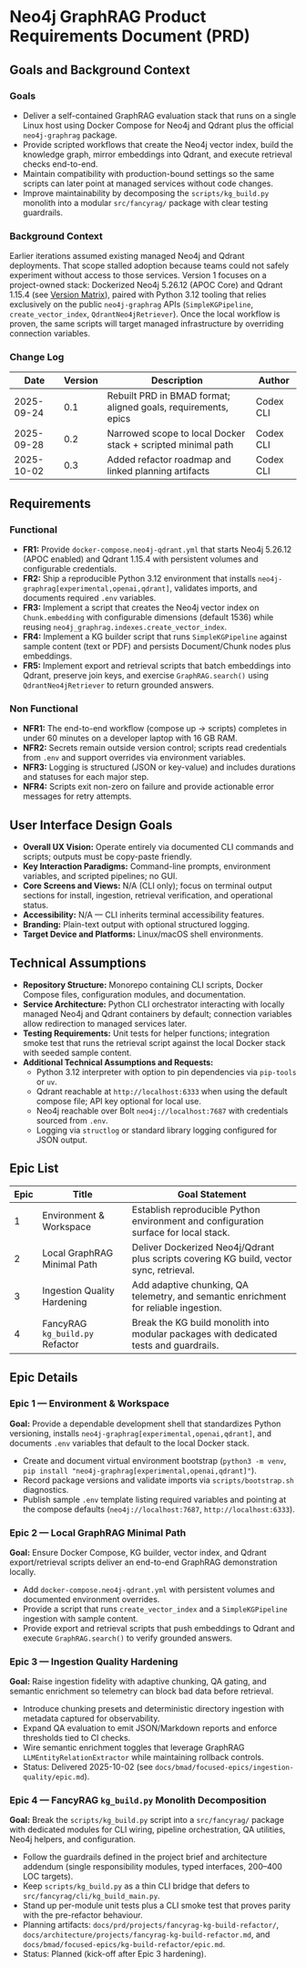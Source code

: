 # Neo4j GraphRAG Product Requirements Document (PRD)

## Goals and Background Context
### Goals
- Deliver a self-contained GraphRAG evaluation stack that runs on a single Linux host using Docker Compose for Neo4j and Qdrant plus the official `neo4j-graphrag` package.
- Provide scripted workflows that create the Neo4j vector index, build the knowledge graph, mirror embeddings into Qdrant, and execute retrieval checks end-to-end.
- Maintain compatibility with production-bound settings so the same scripts can later point at managed services without code changes.
- Improve maintainability by decomposing the `scripts/kg_build.py` monolith into a modular `src/fancyrag/` package with clear testing guardrails.

### Background Context
Earlier iterations assumed existing managed Neo4j and Qdrant deployments. That scope stalled adoption because teams could not safely experiment without access to those services. Version 1 focuses on a project-owned stack: Dockerized Neo4j 5.26.12 (APOC Core) and Qdrant 1.15.4 (see [Version Matrix](../README.md#version-matrix)), paired with Python 3.12 tooling that relies exclusively on the public `neo4j-graphrag` APIs (`SimpleKGPipeline`, `create_vector_index`, `QdrantNeo4jRetriever`). Once the local workflow is proven, the same scripts will target managed infrastructure by overriding connection variables.

### Change Log
| Date       | Version | Description                                                    | Author     |
|------------|---------|----------------------------------------------------------------|------------|
| 2025-09-24 | 0.1     | Rebuilt PRD in BMAD format; aligned goals, requirements, epics | Codex CLI  |
| 2025-09-28 | 0.2     | Narrowed scope to local Docker stack + scripted minimal path   | Codex CLI  |
| 2025-10-02 | 0.3     | Added refactor roadmap and linked planning artifacts          | Codex CLI  |

## Requirements
### Functional
- **FR1:** Provide `docker-compose.neo4j-qdrant.yml` that starts Neo4j 5.26.12 (APOC enabled) and Qdrant 1.15.4 with persistent volumes and configurable credentials.
- **FR2:** Ship a reproducible Python 3.12 environment that installs `neo4j-graphrag[experimental,openai,qdrant]`, validates imports, and documents required `.env` variables.
- **FR3:** Implement a script that creates the Neo4j vector index on `Chunk.embedding` with configurable dimensions (default 1536) while reusing `neo4j_graphrag.indexes.create_vector_index`.
- **FR4:** Implement a KG builder script that runs `SimpleKGPipeline` against sample content (text or PDF) and persists Document/Chunk nodes plus embeddings.
- **FR5:** Implement export and retrieval scripts that batch embeddings into Qdrant, preserve join keys, and exercise `GraphRAG.search()` using `QdrantNeo4jRetriever` to return grounded answers.

### Non Functional
- **NFR1:** The end-to-end workflow (compose up → scripts) completes in under 60 minutes on a developer laptop with 16 GB RAM.
- **NFR2:** Secrets remain outside version control; scripts read credentials from `.env` and support overrides via environment variables.
- **NFR3:** Logging is structured (JSON or key-value) and includes durations and statuses for each major step.
- **NFR4:** Scripts exit non-zero on failure and provide actionable error messages for retry attempts.

## User Interface Design Goals
- **Overall UX Vision:** Operate entirely via documented CLI commands and scripts; outputs must be copy-paste friendly.
- **Key Interaction Paradigms:** Command-line prompts, environment variables, and scripted pipelines; no GUI.
- **Core Screens and Views:** N/A (CLI only); focus on terminal output sections for install, ingestion, retrieval verification, and operational status.
- **Accessibility:** N/A — CLI inherits terminal accessibility features.
- **Branding:** Plain-text output with optional structured logging.
- **Target Device and Platforms:** Linux/macOS shell environments.

## Technical Assumptions
- **Repository Structure:** Monorepo containing CLI scripts, Docker Compose files, configuration modules, and documentation.
- **Service Architecture:** Python CLI orchestrator interacting with locally managed Neo4j and Qdrant containers by default; connection variables allow redirection to managed services later.
- **Testing Requirements:** Unit tests for helper functions; integration smoke test that runs the retrieval script against the local Docker stack with seeded sample content.
- **Additional Technical Assumptions and Requests:**
  - Python 3.12 interpreter with option to pin dependencies via `pip-tools` or `uv`.
  - Qdrant reachable at `http://localhost:6333` when using the default compose file; API key optional for local use.
  - Neo4j reachable over Bolt `neo4j://localhost:7687` with credentials sourced from `.env`.
  - Logging via `structlog` or standard library logging configured for JSON output.

## Epic List
| Epic | Title                               | Goal Statement                                                                         |
|------|-------------------------------------|----------------------------------------------------------------------------------------|
| 1    | Environment & Workspace             | Establish reproducible Python environment and configuration surface for local stack.   |
| 2    | Local GraphRAG Minimal Path         | Deliver Dockerized Neo4j/Qdrant plus scripts covering KG build, vector sync, retrieval. |
| 3    | Ingestion Quality Hardening         | Add adaptive chunking, QA telemetry, and semantic enrichment for reliable ingestion.    |
| 4    | FancyRAG `kg_build.py` Refactor     | Break the KG build monolith into modular packages with dedicated tests and guardrails. |

## Epic Details
### Epic 1 — Environment & Workspace
**Goal:** Provide a dependable development shell that standardizes Python versioning, installs `neo4j-graphrag[experimental,openai,qdrant]`, and documents `.env` variables that default to the local Docker stack.
- Create and document virtual environment bootstrap (`python3 -m venv`, `pip install "neo4j-graphrag[experimental,openai,qdrant]"`).
- Record package versions and validate imports via `scripts/bootstrap.sh` diagnostics.
- Publish sample `.env` template listing required variables and pointing at the compose defaults (`neo4j://localhost:7687`, `http://localhost:6333`).

### Epic 2 — Local GraphRAG Minimal Path
**Goal:** Ensure Docker Compose, KG builder, vector index, and Qdrant export/retrieval scripts deliver an end-to-end GraphRAG demonstration locally.
- Add `docker-compose.neo4j-qdrant.yml` with persistent volumes and documented environment overrides.
- Provide a script that runs `create_vector_index` and a `SimpleKGPipeline` ingestion with sample content.
- Provide export and retrieval scripts that push embeddings to Qdrant and execute `GraphRAG.search()` to verify grounded answers.


### Epic 3 — Ingestion Quality Hardening
**Goal:** Raise ingestion fidelity with adaptive chunking, QA gating, and semantic enrichment so telemetry can block bad data before retrieval.
- Introduce chunking presets and deterministic directory ingestion with metadata captured for observability.
- Expand QA evaluation to emit JSON/Markdown reports and enforce thresholds tied to CI checks.
- Wire semantic enrichment toggles that leverage GraphRAG `LLMEntityRelationExtractor` while maintaining rollback controls.
- Status: Delivered 2025-10-02 (see `docs/bmad/focused-epics/ingestion-quality/epic.md`).

### Epic 4 — FancyRAG `kg_build.py` Monolith Decomposition
**Goal:** Break the `scripts/kg_build.py` script into a `src/fancyrag/` package with dedicated modules for CLI wiring, pipeline orchestration, QA utilities, Neo4j helpers, and configuration.
- Follow the guardrails defined in the project brief and architecture addendum (single responsibility modules, typed interfaces, 200–400 LOC targets).
- Keep `scripts/kg_build.py` as a thin CLI bridge that defers to `src/fancyrag/cli/kg_build_main.py`.
- Stand up per-module unit tests plus a CLI smoke test that proves parity with the pre-refactor behaviour.
- Planning artifacts: `docs/prd/projects/fancyrag-kg-build-refactor/`, `docs/architecture/projects/fancyrag-kg-build-refactor.md`, and `docs/bmad/focused-epics/kg-build-refactor/epic.md`.
- Status: Planned (kick-off after Epic 3 hardening).

